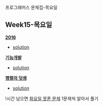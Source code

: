 프로그래머스 문제집-목요일


## Week15-목요일

[**2016**](https://programmers.co.kr/learn/courses/30/lessons/12901)

* [solution](https://github.com/seunghee63/KotlinAlgorithm/blob/master/src/practice/Programmers12901.kt)

[**기능개발**](https://programmers.co.kr/learn/courses/30/lessons/42586)

* [solution](https://github.com/seunghee63/KotlinAlgorithm/blob/master/src/practice/Programmers42586.kt)

[**행렬의 덧셈**](https://programmers.co.kr/learn/courses/30/lessons/12950)

* [solution](https://github.com/seunghee63/KotlinAlgorithm/blob/master/src/practice/Programmers12950.kt)
  
!시간 남으면 [화요일 못푼 문제](https://github.com/OneHundredMillionSalary/Algorithm/blob/master/week15/%EB%AC%B8%EC%A0%9C.md) 1문제씩 알아서 풀기
